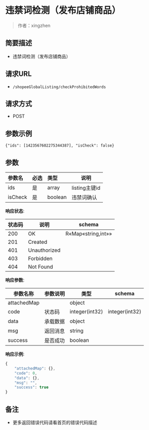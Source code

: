 # 违禁词检测（发布店铺商品）

> 作者：xingzhen

## 简要描述

- 违禁词检测（发布店铺商品）

## 请求URL
- ` /shopeeGlobalListing/checkProhibitedWords `
  
## 请求方式
- POST 
## 参数示例
``` 
{"ids": [1423567602275344387], "isCheck": false}
```
## 参数

|参数名|必选|类型|说明|
|:----    |:---|:----- |-----   |
|ids |是  |array |listing主键id   |
|isCheck |是  |boolean | 违禁词确认    |

**响应状态**:


| 状态码 | 说明 | schema |
| -------- | -------- | ----- | 
|200|OK|R«Map«string,int»»|
|201|Created||
|401|Unauthorized||
|403|Forbidden||
|404|Not Found||


**响应参数**:


| 参数名称 | 参数说明 | 类型 | schema |
| -------- | -------- | ----- |----- | 
|attachedMap||object||
|code|状态码|integer(int32)|integer(int32)|
|data|承载数据|object||
|msg|返回消息|string||
|success|是否成功|boolean||


**响应示例**:
```javascript
{
	"attachedMap": {},
	"code": 0,
	"data": {},
	"msg": "",
	"success": true
}
```

## 备注 

- 更多返回错误代码请看首页的错误代码描述